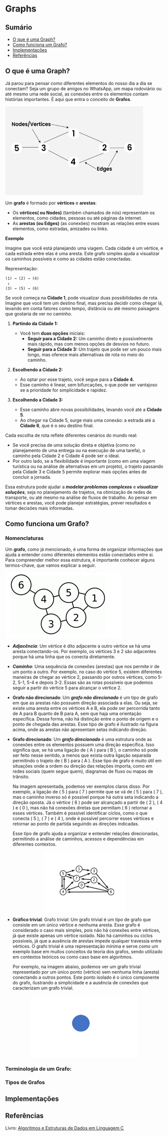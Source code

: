 # Graphs

## Sumário

- [O que é uma Graph?](#o-que-é-uma-graph)
- [Como funciona um Grafo?](#como-funciona-um-grafo)
- [Implementações](#implementações)
- [Referências](#referências)

## O que é uma Graph?

Já parou para pensar como diferentes elementos do nosso dia a dia se conectam? Seja um grupo de amigos no WhatsApp, um mapa rodoviário ou até mesmo uma rede social, as conexões entre os elementos contam histórias importantes. É aqui que entra o conceito de **Grafos**.

![Grafos](out/image_01.png)

Um **grafo** é formado por **vértices** e **arestas**:
- Os **vértices( ou Nodes)** (também chamados de nós) representam os elementos, como cidades, pessoas ou até páginas da internet.
- As **arestas (ou Edges)** (as conexões) mostram as relações entre esses elementos, como estradas, amizades ou links.

**Exemplo**

Imagine que você está planejando uma viagem. Cada cidade é um vértice, e cada estrada entre elas é uma aresta. Este grafo simples ajuda a visualizar os caminhos possíveis e como as cidades estão conectadas.

Representação:
```
(1) → (2) → (4)
 ↓
(3) → (5) → (6)
```

Se você começa na **Cidade 1**, pode visualizar duas possibilidades de rota. Imagine que você tem um destino final, mas precisa decidir como chegar lá, levando em conta fatores como tempo, distância ou até mesmo paisagens que gostaria de ver no caminho.

1. **Partindo da Cidade 1:**
   - Você tem **duas opções** iniciais:
     - **Seguir para a Cidade 2:** Um caminho direto e possivelmente mais rápido, mas com menos opções de desvios no futuro.
     - **Seguir para a Cidade 3:** Um trajeto que pode ser um pouco mais longo, mas oferece mais alternativas de rota no meio do caminho.

2. **Escolhendo a Cidade 2:**
   - Ao optar por esse trajeto, você segue para a **Cidade 4**.
   - Esse caminho é linear, sem bifurcações, o que pode ser vantajoso se a prioridade for simplicidade e rapidez.

3. **Escolhendo a Cidade 3:**
   - Esse caminho abre novas possibilidades, levando você até a **Cidade 5**.
   - Ao chegar na Cidade 5, surge mais uma conexão: a estrada até a **Cidade 6**, que é o seu destino final.

Cada escolha de rota reflete diferentes cenários do mundo real:
- Se você precisa de uma solução direta e objetiva (como no planejamento de uma entrega ou na execução de uma tarefa), o caminho pela Cidade 2 e Cidade 4 pode ser o ideal.
- Por outro lado, se a flexibilidade é importante (como em uma viagem turística ou na análise de alternativas em um projeto), o trajeto passando pela Cidade 3 e Cidade 5 permite explorar mais opções antes de concluir a jornada.

Essa estrutura pode ajudar a ***modelar problemas complexos*** e ***visualizar soluções***, seja no planejamento de trajetos, na otimização de redes de transporte, ou até mesmo na análise de fluxos de trabalho. Ao pensar em vértices e arestas, você pode planejar estratégias, prever resultados e tomar decisões mais informadas.

## Como funciona um Grafo?

### Nomenclaturas

Um **grafo**, como já mencionado, é uma forma de organizar informações que ajuda a entender como diferentes elementos estão conectados entre si. Para compreender melhor essa estrutura, é importante conhecer alguns termos-chave, que vamos explicar a seguir.

![Grafo](out/image_02.png)

- ***Adjacência***: Um vértice é dito adjacente a outro vértice se há uma aresta conectando-os. Por exemplo, os vértices 3 e 2 são adjacentes porque há uma linha que os conecta diretamente.

- ***Caminho***: Uma sequência de conexões (arestas) que nos permite ir de um ponto a outro. Por exemplo, no caso do vértice 5, existem diferentes maneiras de chegar ao vértice 2, passando por outros vértices, como 5-2, 5-1, 5-4 e depois 3-2. Essas são as rotas possíveis que podemos seguir a partir do vértice 5 para alcançar o vértice 2.

- **Grafo não direcionado**: Um ***grafo não direcionado*** é um tipo de grafo em que as arestas não possuem direção associada a elas. Ou seja, se existe uma aresta entre os vértices A e B, ela pode ser percorrida tanto de A para B quanto de B para A, sem que haja uma orientação específica. Dessa forma, não há distinção entre o ponto de origem e o ponto de chegada das arestas. Esse tipo de grafo é ilustrado na figura acima, onde as arestas não apresentam setas indicando direção.

- **Grafo direcionado**: Um ***grafo direcionado*** é uma estrutura onde as conexões entre os elementos possuem uma direção específica. Isso significa que, se há uma ligação de \( A \) para \( B \), o caminho só pode ser feito nesse sentido, a menos que exista outra ligação separada permitindo o trajeto de \( B \) para \( A \). Esse tipo de grafo é muito útil em situações onde a ordem ou direção das relações importa, como em redes sociais (quem segue quem), diagramas de fluxo ou mapas de trânsito.

   Na imagem apresentada, podemos ver exemplos claros disso. Por exemplo, a ligação de \( 5 \) para \( 7 \) permite que se vá de \( 5 \) para \( 7 \), mas o caminho inverso só é possível porque há outra seta indicando a direção oposta. Já o vértice \( 6 \) pode ser alcançado a partir de \( 2 \), \( 4 \) e \( 0 \), mas não há conexões diretas que permitam \( 6 \) retornar a esses vértices. Também é possível identificar ciclos, como o que conecta \( 5 \), \( 7 \) e \( 4 \), onde é possível percorrer esses vértices e retornar ao ponto de partida seguindo as direções indicadas.

   Esse tipo de grafo ajuda a organizar e entender relações direcionadas, permitindo a análise de caminhos, acessos e dependências em diferentes contextos.   

<div align="center">
  <img src="out/image_03.png" alt="Grafo Direcionado">
</div>



   
- **Gráfico trivial**: Grafo trivial: Um grafo trivial é um tipo de grafo que consiste em um único vértice e nenhuma aresta. Esse grafo é considerado o caso mais simples, pois não há conexões entre vértices, já que existe apenas um vértice isolado. Não há caminhos ou ciclos possíveis, já que a ausência de arestas impede qualquer travessia entre vértices. O grafo trivial é uma representação mínima e serve como um exemplo base em muitos conceitos da teoria dos grafos, sendo utilizado em contextos teóricos ou como caso base em algoritmos.

   Por exemplo, na imagem abaixo, podemos ver um grafo trivial representado por um único ponto (vértice) sem nenhuma linha (aresta) conectando a outros pontos. Este ponto isolado é o único componente do grafo, ilustrando a simplicidade e a ausência de conexões que caracterizam um grafo trivial.


<div align="center">
  <img src="out/image_04.png" alt="Grafo Direcionado" height="200">
</div>


### Terminologia de um Grafo:

### **Tipos de Grafos**

## Implementações

## Referências

Livro: <a href="https://www.grupogen.com.br/livro-algoritmos-e-estruturas-de-dados-em-linguagem-c-andre-backes-editora-ltc-9788521638308">Algoritmos e Estruturas de Dados em Linguagem C</a>
